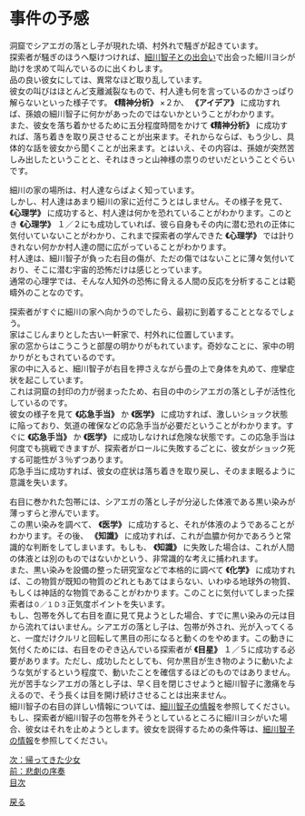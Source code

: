 # 事件の予感  
  
洞窟でシアエガの落とし子が現れた頃、村外れで騒ぎが起きています。  
探索者が騒ぎのほうへ駆けつければ、[細川智子との出会い](019_細川智子との出会い.md)で出会った細川ヨシが助けを求めて叫んでいるのに出くわします。  
品の良い彼女にしては、異常なほど取り乱しています。  
彼女の叫びはほとんど支離滅裂なもので、村人達も何を言っているのかさっぱり解らないといった様子です。 **《精神分析》** ×２か、 **《アイデア》** に成功すれば、孫娘の細川智子に何かがあったのではないかということがわかります。  
また、彼女を落ち着かせるために五分程度時間をかけて **《精神分析》** に成功すれば、落ち着きを取り戻させることが出来ます。それからならば、もう少し、具体的な話を彼女から聞くことが出来ます。とはいえ、その内容は、孫娘が突然苦しみ出したということと、それはきっと山神様の祟りのせいだということぐらいです。  
  
細川の家の場所は、村人達ならばよく知っています。  
しかし、村人達はあまり細川の家に近付こうとはしません。その様子を見て、 **《心理学》** に成功すると、村人達は何かを恐れていることがわかります。このとき  **《心理学》** １／２にも成功していれば、彼ら自身もその内に潜む恐れの正体に気付いていないことがわかり、これまで探索者の学んできた **《心理学》** では計りきれない何かか村人達の間に広がっていることがわかります。  
村人達は、細川智子が負った右目の傷が、ただの傷ではないことに薄々気付いており、そこに潜む宇宙的恐怖だけは感じとっています。  
通常の心理学では、そんな人知外の恐怖に脅える人間の反応を分析することは範疇外のことなのです。  
  
探索者がすぐに細川の家へ向かうのでしたら、最初に到着することとなるでしょう。  
家はこじんまりとした古い一軒家で、村外れに位置しています。  
家の窓からはこうこうと部屋の明かりがもれています。奇妙なことに、家中の明かりがともされているのです。  
家の中に入ると、細川智子が右目を押さえながら畳の上で身体を丸めて、痙攣症状を起こしています。  
これは洞窟の封印の力が弱まったため、右目の中のシアエガの落とし子が活性化しているのです。  
彼女の様子を見て **《応急手当》** か **《医学》** に成功すれば、激しいショック状態に陥っており、気道の確保などの応急手当が必要だということがわかります。すぐに  **《応急手当》** か **《医学》** に成功しなければ危険な状態です。この応急手当は何度でも挑戦できますが、探索者がロールに失敗するごとに、彼女がショック死する可能性が３％ずつあります。  
応急手当に成功すれば、彼女の症状は落ち着きを取り戻し、そのまま眠るように意識を失います。  
  
右目に巻かれた包帯には、シアエガの落とし子が分泌した体液である黒い染みが薄っすらと滲んでいます。  
この黒い染みを調べて、 **《医学》** に成功すると、それが体液のようであることがわかります。その後、 **《知識》** に成功すれば、これが血膿か何かであろうと常識的な判断をしてしまいます。もしも、 **《知識》** に失敗した場合は、これが人間の体液とは別のものではないかという、非常識的な考えに捕われます。  
また、黒い染みを設備の整った研究室などで本格的に調べて **《化学》** に成功すれば、この物質が既知の物質のどれともあてはまらない、いわゆる地球外の物質、もしくは神話的な物質であることがわかります。このことに気付いてしまった探索者は`０／１Ｄ３`正気度ポイントを失います。  
もし、包帯を外して右目を直に見て見ようとした場合、すでに黒い染みの元は目から流れてはいません。シアエガの落とし子は、包帯が外され、光が入ってくると、一度だけクルリと回転して黒目の形になると動くのをやめます。この動きに気付くためには、右目をのぞき込んでいる探索者が **《目星》** １／５に成功する必要があります。ただし、成功したとしても、何か黒目が生き物のように動いたような気がするという程度で、動いたことを確信するほどのものではありません。  
光が苦手なシアエガの落とし子は、早く目を閉じさせようと細川智子に激痛を与えるので、そう長くは目を開け続けさせることは出来ません。  
細川智子の右目の詳しい情報については、[細川智子の情報](019_細川智子の情報.md)を参照してください。  
もし、探索者が細川智子の包帯を外そうとしているところに細川ヨシがいた場合、彼女はそれを止めようとします。彼女を説得するための条件等は、[細川智子の情報](019_細川智子の情報.md)を参照してください。  
  
[次：帰ってきた少女](026_帰ってきた少女.md)  
[前：悲劇の序奏](024_悲劇の序奏.md)  
[目次](004_シナリオ目次.md)  

<a href="javascript:history.back()">戻る</a>  
